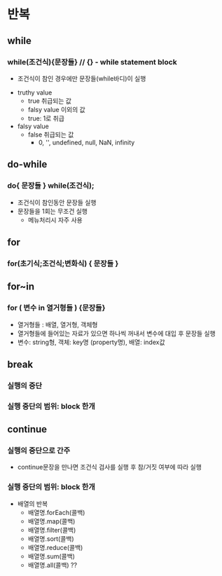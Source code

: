 # 반복

## while
### while(조건식){문장들} // {} - while statement block
- 조건식이 참인 경우에만 문장들(while바디)이 실행

* truthy value
  * true 취급되는 값
  * falsy value 이외의 값
  * true: 1로 취급
* falsy value
  * false 취급되는 값
    * 0, '', undefined, null, NaN, infinity

## do-while
### do{ 문장들 } while(조건식);
- 조건식이 참인동안 문장들 실행
- 문장들을 1회는 무조건 실행
  - 메뉴처리시 자주 사용

## for
### for(초기식;조건식;변화식) { 문장들 }

## for~in
### for ( 변수 in 열거형들 ) {문장들}
- 열거형들 : 배열, 열거형, 객체형
- 열거형들에 들어있는 자료가 있으면 하나씩 꺼내서 변수에 대입 후 문장들 실행
- 변수: string형, 객체: key명 (property명), 배열: index값

## break
### 실행의 중단
### 실행 중단의 범위: block 한개

## continue
### 실행의 중단으로 간주
- continue문장을 만나면 조건식 검사를 실행 후 참/거짓 여부에 따라 실행
### 실행 중단의 범위: block 한개

* 배열의 반복
  * 배열명.forEach(콜백)
  * 배열명.map(콜백)
  * 배열명.filter(콜백)
  * 배열명.sort(콜백)
  * 배열명.reduce(콜백)
  * 배열명.sum(콜백)
  * 배열명.all(콜백) ??